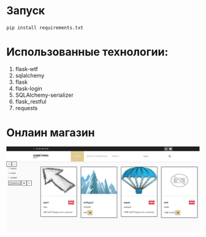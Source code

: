 # Запуск
```
pip install requirements.txt
```
# Использованные технологии:
1. flask-wtf
2. sqlalchemy
3. flask
4. flask-login
5. SQLAlchemy-serializer
6. flask_restful
7. requests

# Онлаин магазин
![img.png](img.png)
